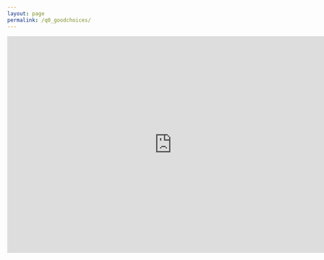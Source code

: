```yaml
---
layout: page
permalink: /q0_goodchoices/
---
```

<iframe src="https://docs.google.com/forms/d/e/1FAIpQLSexSr7EqcqgtKcjhSl0Ur40olyGA5xPfCkFF5j1N7C8llbQKA/viewform?embedded=true" width="760" height="500" frameborder="0" marginheight="0" marginwidth="0">Wird geladen...</iframe>

